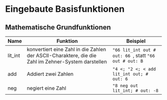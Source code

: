 # Eingebaute Basisfunktionen


## Mathematische Grundfunktionen

| Name    | Funktion                                                                                           | Beispiel                                               |
|---------|----------------------------------------------------------------------------------------------------|--------------------------------------------------------|
| lit_int | konvertiert eine Zahl in die Zahlen der ASCII-Charaktere, die die Zahl im Zehner-System darstellen | `"66 lit_int out # out: 66 `, statt `"66 out # out: B` |
| add     | Addiert zwei Zahlen                                                                                | `"4 <; "2 <; < add lit_int out; # out: 6`              |
| neg     | negiert eine Zahl                                                                                  | `"8 neg out lit_int; # out: -8`                        |
